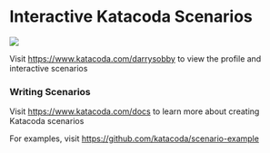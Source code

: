 # Interactive Katacoda Scenarios

[![](http://shields.katacoda.com/katacoda/darrysobby/count.svg)](https://www.katacoda.com/darrysobby "Get your profile on Katacoda.com")

Visit https://www.katacoda.com/darrysobby to view the profile and interactive scenarios

### Writing Scenarios
Visit https://www.katacoda.com/docs to learn more about creating Katacoda scenarios

For examples, visit https://github.com/katacoda/scenario-example
